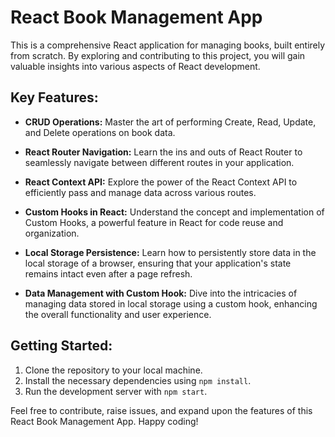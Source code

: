 # React Book Management App

This is a comprehensive React application for managing books, built entirely from scratch. By exploring and contributing to this project, you will gain valuable insights into various aspects of React development.

## Key Features:

- **CRUD Operations:** Master the art of performing Create, Read, Update, and Delete operations on book data.

- **React Router Navigation:** Learn the ins and outs of React Router to seamlessly navigate between different routes in your application.

- **React Context API:** Explore the power of the React Context API to efficiently pass and manage data across various routes.

- **Custom Hooks in React:** Understand the concept and implementation of Custom Hooks, a powerful feature in React for code reuse and organization.

- **Local Storage Persistence:** Learn how to persistently store data in the local storage of a browser, ensuring that your application's state remains intact even after a page refresh.

- **Data Management with Custom Hook:** Dive into the intricacies of managing data stored in local storage using a custom hook, enhancing the overall functionality and user experience.

## Getting Started:

1. Clone the repository to your local machine.
2. Install the necessary dependencies using `npm install`.
3. Run the development server with `npm start`.

Feel free to contribute, raise issues, and expand upon the features of this React Book Management App. Happy coding!
